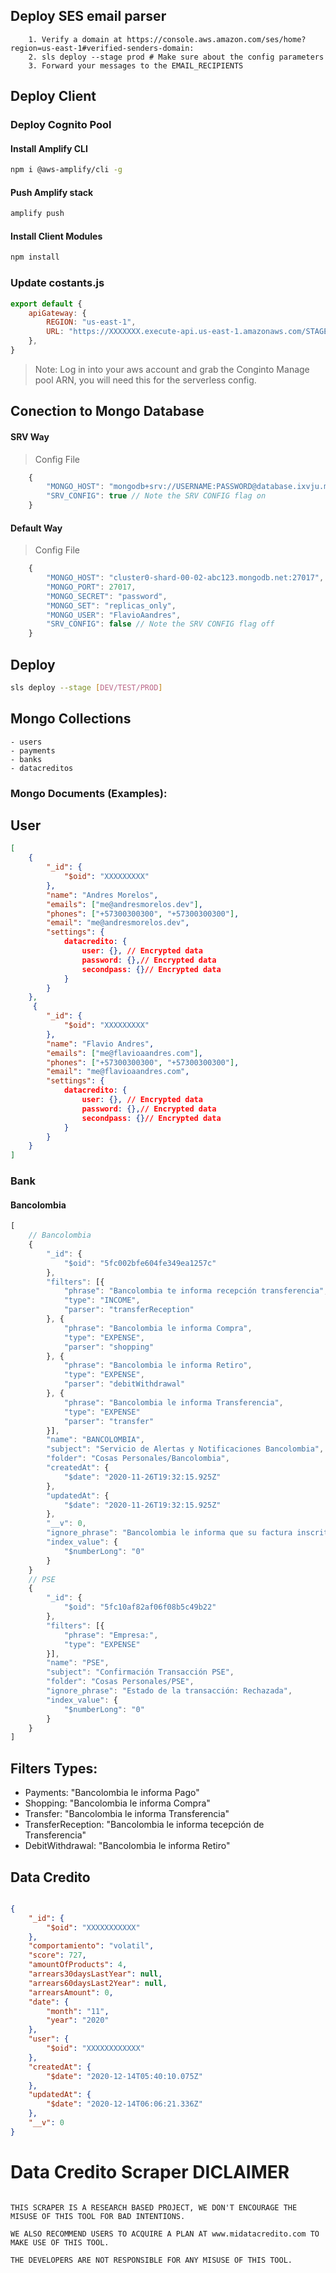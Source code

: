 ## Deploy SES email parser

```
    1. Verify a domain at https://console.aws.amazon.com/ses/home?region=us-east-1#verified-senders-domain:
    2. sls deploy --stage prod # Make sure about the config parameters
    3. Forward your messages to the EMAIL_RECIPIENTS
```

## Deploy Client

### Deploy Cognito Pool 

####  Install Amplify CLI

``` bash
npm i @aws-amplify/cli -g
```

#### Push Amplify stack

``` bash
amplify push
```

#### Install Client Modules

``` bash
npm install
```

### Update costants.js

``` js
export default {
    apiGateway: {
        REGION: "us-east-1",
        URL: "https://XXXXXXX.execute-api.us-east-1.amazonaws.com/STAGE",
    },
}
```


> Note: Log in into your aws account and grab the Conginto Manage pool ARN, you will need this for the serverless config.

## Conection to Mongo Database 

#### SRV Way

> Config File

``` js
    {
        "MONGO_HOST": "mongodb+srv://USERNAME:PASSWORD@database.ixvju.mongodb.net/DATABASE?authSource=admin&replicaSet=atlas-f5kbsn-shard-0&w=majority&readPreference=primary&appname=APPNAME&retryWrites=true&ssl=true",
        "SRV_CONFIG": true // Note the SRV CONFIG flag on
    }
```

#### Default Way

> Config File

``` js
    {
        "MONGO_HOST": "cluster0-shard-00-02-abc123.mongodb.net:27017",
        "MONGO_PORT": 27017,
        "MONGO_SECRET": "password",
        "MONGO_SET": "replicas_only",
        "MONGO_USER": "FlavioAandres",
        "SRV_CONFIG": false // Note the SRV CONFIG flag off
    }
```

## Deploy 

``` bash
sls deploy --stage [DEV/TEST/PROD]
```

## Mongo Collections

    - users
    - payments 
    - banks 
    - datacreditos

### Mongo Documents (Examples):

## User

``` json
[
    {
        "_id": {
            "$oid": "XXXXXXXXX"
        },
        "name": "Andres Morelos",
        "emails": ["me@andresmorelos.dev"],
        "phones": ["+57300300300", "+57300300300"],
        "email": "me@andresmorelos.dev",
        "settings": {
            datacredito: {
                user: {}, // Encrypted data
                password: {},// Encrypted data
                secondpass: {}// Encrypted data
            }
        }
    },
     {
        "_id": {
            "$oid": "XXXXXXXXX"
        },
        "name": "Flavio Andres",
        "emails": ["me@flavioaandres.com"],
        "phones": ["+57300300300", "+57300300300"],
        "email": "me@flavioaandres.com",
        "settings": {
            datacredito: {
                user: {}, // Encrypted data
                password: {},// Encrypted data
                secondpass: {}// Encrypted data
            }
        }
    }
]

```

### Bank

#### Bancolombia

``` js
[
    // Bancolombia
    {
        "_id": {
            "$oid": "5fc002bfe604fe349ea1257c"
        },
        "filters": [{
            "phrase": "Bancolombia te informa recepción transferencia",
            "type": "INCOME",
            "parser": "transferReception"
        }, {
            "phrase": "Bancolombia le informa Compra",
            "type": "EXPENSE",
            "parser": "shopping"
        }, {
            "phrase": "Bancolombia le informa Retiro",
            "type": "EXPENSE",
            "parser": "debitWithdrawal"
        }, {
            "phrase": "Bancolombia le informa Transferencia",
            "type": "EXPENSE"
            "parser": "transfer"
        }],
        "name": "BANCOLOMBIA",
        "subject": "Servicio de Alertas y Notificaciones Bancolombia",
        "folder": "Cosas Personales/Bancolombia",
        "createdAt": {
            "$date": "2020-11-26T19:32:15.925Z"
        },
        "updatedAt": {
            "$date": "2020-11-26T19:32:15.925Z"
        },
        "__v": 0,
        "ignore_phrase": "Bancolombia le informa que su factura inscrita",
        "index_value": {
            "$numberLong": "0"
        }
    }
    // PSE
    {
        "_id": {
            "$oid": "5fc10af82af06f08b5c49b22"
        },
        "filters": [{
            "phrase": "Empresa:",
            "type": "EXPENSE"
        }],
        "name": "PSE",
        "subject": "Confirmación Transacción PSE",
        "folder": "Cosas Personales/PSE",
        "ignore_phrase": "Estado de la transacción: Rechazada",
        "index_value": {
            "$numberLong": "0"
        }
    }
]
```

## Filters Types: 

  + Payments: "Bancolombia le informa Pago"
  + Shopping: "Bancolombia le informa Compra"
  + Transfer: "Bancolombia le informa Transferencia"
  + TransferReception: "Bancolombia le informa tecepción de Transferencia"
  + DebitWithdrawal: "Bancolombia le informa Retiro"

## Data Credito

``` json

{
    "_id": {
        "$oid": "XXXXXXXXXXX"
    },
    "comportamiento": "volatil",
    "score": 727,
    "amountOfProducts": 4,
    "arrears30daysLastYear": null,
    "arrears60daysLast2Year": null,
    "arrearsAmount": 0,
    "date": {
        "month": "11",
        "year": "2020"
    },
    "user": {
        "$oid": "XXXXXXXXXXXX"
    },
    "createdAt": {
        "$date": "2020-12-14T05:40:10.075Z"
    },
    "updatedAt": {
        "$date": "2020-12-14T06:06:21.336Z"
    },
    "__v": 0
}
```

# Data Credito Scraper DICLAIMER

``` 

THIS SCRAPER IS A RESEARCH BASED PROJECT, WE DON'T ENCOURAGE THE MISUSE OF THIS TOOL FOR BAD INTENTIONS.

WE ALSO RECOMMEND USERS TO ACQUIRE A PLAN AT www.midatacredito.com TO MAKE USE OF THIS TOOL.

THE DEVELOPERS ARE NOT RESPONSIBLE FOR ANY MISUSE OF THIS TOOL.
```
